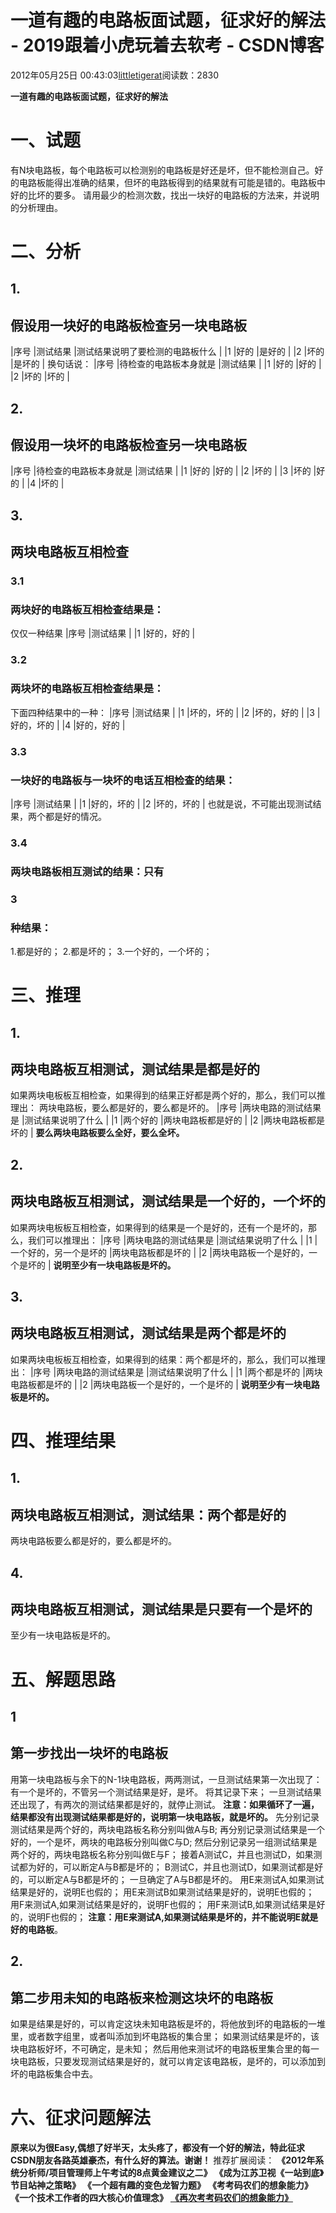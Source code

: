 
# 一道有趣的电路板面试题，征求好的解法 - 2019跟着小虎玩着去软考 - CSDN博客

2012年05月25日 00:43:03[littletigerat](https://me.csdn.net/littletigerat)阅读数：2830


**一道有趣的电路板面试题，征求好的解法**
# 一、试题
有N块电路板，每个电路板可以检测别的电路板是好还是坏，但不能检测自己。好的电路板能得出准确的结果，但坏的电路板得到的结果就有可能是错的。电路板中好的比坏的要多。
请用最少的检测次数，找出一块好的电路板的方法来，并说明的分析理由。
# 二、分析
## 1.
## 假设用一块好的电路板检查另一块电路板
|序号
|测试结果
|测试结果说明了要检测的电路板什么
|
|1
|好的
|是好的
|
|2
|坏的
|是坏的
|
换句话说：
|序号
|待检查的电路板本身就是
|测试结果
|
|1
|好的
|好的
|
|2
|坏的
|坏的
|

## 2.
## 假设用一块坏的电路板检查另一块电路板
|序号
|待检查的电路板本身就是
|测试结果
|
|1
|好的
|好的
|
|2
|坏的
|
|3
|坏的
|好的
|
|4
|坏的
|

## 3.
## 两块电路板互相检查
### 3.1
### 两块好的电路板互相检查结果是：
仅仅一种结果
|序号
|测试结果
|
|1
|好的，好的
|

### 3.2
### 两块坏的电路板互相检查结果是：
下面四种结果中的一种：
|序号
|测试结果
|
|1
|坏的，坏的
|
|2
|坏的，好的
|
|3
|好的，坏的
|
|4
|好的，好的
|

### 3.3
### 一块好的电路板与一块坏的电话互相检查的结果：
|序号
|测试结果
|
|1
|好的，坏的
|
|2
|坏的，坏的
|
也就是说，不可能出现测试结果，两个都是好的情况。
### 3.4
### 两块电路板相互测试的结果：只有
### 3
### 种结果：
1.都是好的；
2.都是坏的；
3.一个好的，一个坏的；
# 三、推理
## 1.
## 两块电路板互相测试，测试结果是都是好的
如果两块电板板互相检查，如果得到的结果正好都是两个好的，那么，我们可以推理出：
两块电路板，要么都是好的，要么都是坏的。
|序号
|两块电路的测试结果是
|测试结果说明了什么
|
|1
|两个好的
|两块电路板都是好的
|
|2
|两块电路板都是坏的
|
**要么两块电路板要么全好，要么全坏。**
## 2.
## 两块电路板互相测试，测试结果是一个好的，一个坏的
如果两块电板板互相检查，如果得到的结果是一个是好的，还有一个是坏的，那么，我们可以推理出：
|序号
|两块电路的测试结果是
|测试结果说明了什么
|
|1
|一个好的，另一个是坏的
|两块电路板都是坏的
|
|2
|两块电路板一个是好的，一个是坏的
|
**说明至少有一块电路板是坏的。**

## 3.
## 两块电路板互相测试，测试结果是两个都是坏的
如果两块电板板互相检查，如果得到的结果：两个都是坏的，那么，我们可以推理出：
|序号
|两块电路的测试结果是
|测试结果说明了什么
|
|1
|两个都是坏的
|两块电路板都是坏的
|
|2
|两块电路板一个是好的，一个是坏的
|
**说明至少有一块电路板是坏的。**

# 四、推理结果
## 1.
## 两块电路板互相测试，测试结果：两个都是好的
两块电路板要么都是好的，要么都是坏的。

## 4.
## 两块电路板互相测试，测试结果是只要有一个是坏的
至少有一块电路板是坏的。
# 五、解题思路
## 1
## 第一步找出一块坏的电路板
用第一块电路板与余下的N-1块电路板，两两测试，一旦测试结果第一次出现了：
有一个是坏的，不管另一个测试结果是好，是坏。
将其记录下来；
一旦测试结果还出现了，有两次的测试结果都是好的，就停止测试。
**注意：如果循环了一遍，结果都没有出现测试结果都是好的，说明第一块电路板，就是坏的。**
先分别记录测试结果是两个好的，两块电路板名称分别叫做A与B;
再分别记录测试结果是一个好的，一个是坏，两块的电路板分别叫做C与D;
然后分别记录另一组测试结果是两个好的，两块电路板名称分别叫做E与F；
接着A测试C，并且也测试D，如果测试都为好的，可以断定A与B都是坏的；
B测试C，并且也测试D，如果测试都是好的，可以断定A与B都是坏的；
一旦确定了A与B都是坏的。
用E来测试A,如果测试结果是好的，说明E也假的；
用E来测试B如果测试结果是好的，说明E也假的；
用F来测试A,如果测试结果是好的，说明F也假的；
用F来测试B,如果测试结果是好的，说明F也假的；
**注意：用****E****来测试****A,****如果测试结果是坏的，并不能说明****E****就是好的电路板**。
## 2.
## 第二步用未知的电路板来检测这块坏的电路板
如果是结果是好的，可以肯定这块未知电路板是坏的，将他放到坏的电路板的一堆里，或者数字组里，或者叫添加到坏电路板的集合里；
如果测试结果是坏的，该块电路板好坏，不可确定，是未知；
然后用他来测试坏的电路板里集合里的每一块电路板，只要发现测试结果是好的，就可以肯定该电路板，是坏的，可以添加到坏的电路板集合中去。

# 六、征求问题解法
**原来以为很Easy,偶想了好半天，太头疼了，都没有一个好的解法，特此征求****CSDN****朋友各路英雄豪杰，有什么好的算法。谢谢！**
推荐扩展阅读：
[
](http://blog.csdn.net/littletigerat/article/details/7596682)**《2012年系统分析师/项目管理师上午考试的8点黄金建议之二》**
[
](http://blog.csdn.net/littletigerat/article/details/7593089)**《成为江苏卫视《一站到底》节目站神之策略》**
[
](http://blog.csdn.net/littletigerat/article/details/7583222)**《一个超有趣的变色龙智力题》**
[
](http://blog.csdn.net/littletigerat/article/details/7573769)**《考考码农们的想象能力》**
**《一个技术工作者的四大核心价值理念》**
**[
《再次考考码农们的想象能力》](http://blog.csdn.net/littletigerat/article/details/7600372)**

